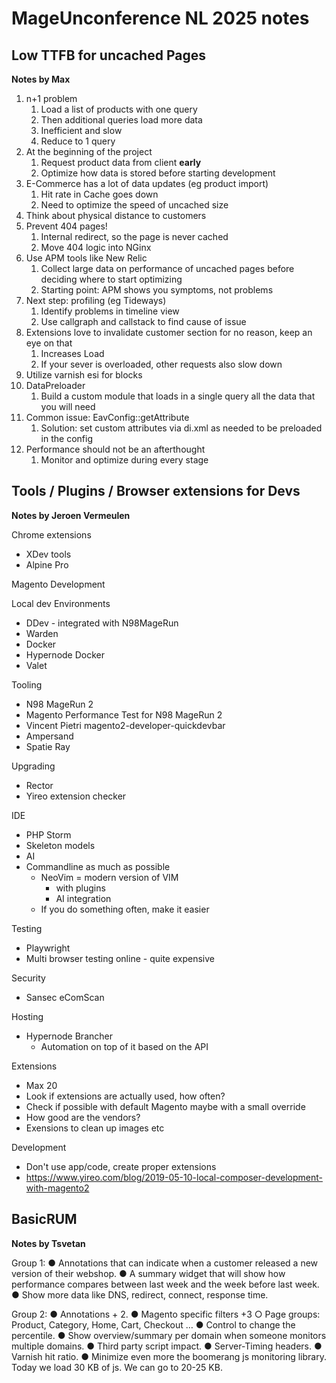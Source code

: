 # MageUnconference NL 2025 notes

## Low TTFB for uncached Pages
**Notes by Max**

1. n+1 problem
    1. Load a list of products with one query
    2. Then additional queries load more data
    3. Inefficient and slow
    4. Reduce to 1 query
2. At the beginning of the project
    1. Request product data from client **early**
    2. Optimize how data is stored before starting development
3. E-Commerce has a lot of data updates (eg product import)
    1. Hit rate in Cache goes down
    2. Need to optimize the speed of uncached size
4. Think about physical distance to customers
5. Prevent 404 pages!
    1. Internal redirect, so the page is never cached
    2. Move 404 logic into NGinx
6. Use APM tools like New Relic
    1. Collect large data on performance of uncached pages before deciding where to start optimizing
    2. Starting point: APM shows you symptoms, not problems
7. Next step: profiling (eg Tideways)
    1. Identify problems in timeline view
    2. Use callgraph  and callstack to find cause of issue
8. Extensions love to invalidate customer section for no reason, keep an eye on that
    1. Increases Load
    2. If your sever is overloaded, other requests also slow down
9. Utilize varnish esi for blocks
10. DataPreloader
    1. Build a custom module that loads in a single query all the data that you will need
11. Common issue: EavConfig::getAttribute
    1. Solution: set custom attributes via di.xml as needed to be preloaded in the config
12. Performance should not be an afterthought 
    1. Monitor and optimize during every stage

## Tools / Plugins / Browser extensions for Devs
**Notes by Jeroen Vermeulen**

Chrome extensions
- XDev tools
- Alpine Pro 

Magento Development

Local dev Environments
- DDev - integrated with N98MageRun
- Warden
- Docker
- Hypernode Docker
- Valet

Tooling
- N98 MageRun 2
- Magento Performance Test for N98 MageRun 2
- Vincent Pietri magento2-developer-quickdevbar
- Ampersand
- Spatie Ray

Upgrading
- Rector
- Yireo extension checker

IDE
- PHP Storm
- Skeleton models
- AI
- Commandline as much as possible
  - NeoVim = modern version of VIM
    - with plugins
    - AI integration
  - If you do something often, make it easier

Testing
- Playwright
- Multi browser testing online - quite expensive

Security
- Sansec eComScan

Hosting
- Hypernode Brancher
  - Automation on top of it based on the API

Extensions
- Max 20
- Look if extensions are actually used, how often?
- Check if possible with default Magento maybe with a small override
- How good are the vendors?
- Exensions to clean up images etc

Development
- Don't use app/code, create proper extensions
- https://www.yireo.com/blog/2019-05-10-local-composer-development-with-magento2

## BasicRUM
**Notes by Tsvetan**

Group 1:
● Annotations that can indicate when a customer released a new version of their
webshop.
● A summary widget that will show how performance compares between last week and
the week before last week.
● Show more data like DNS, redirect, connect, response time.

Group 2:
● Annotations + 2.
● Magento specific filters +3
○ Page groups: Product, Category, Home, Cart, Checkout …
● Control to change the percentile.
● Show overview/summary per domain when someone monitors multiple domains.
● Third party script impact.
● Server-Timing headers.
● Varnish hit ratio.
● Minimize even more the boomerang js monitoring library. Today we load 30 KB of js. We can go to 20-25 KB.



